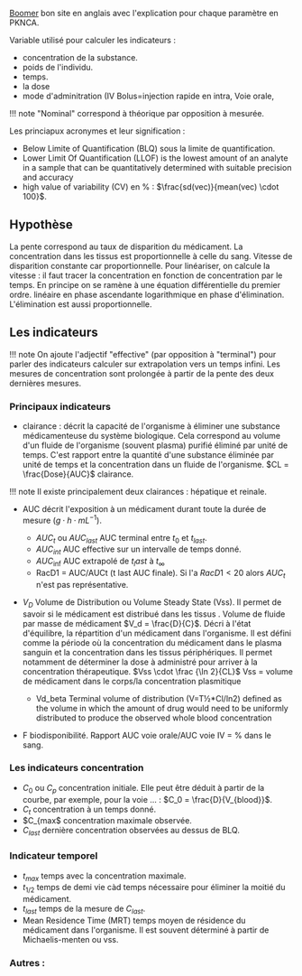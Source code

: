 [Boomer](https://www.boomer.org/c/p1/Ch05/Ch0506.html) bon site en anglais avec l'explication pour chaque paramètre en PKNCA.

Variable utilisé pour calculer les indicateurs :

* concentration de la substance.
* poids de l'individu.
* temps.
* la dose 
* mode d'adminitration (IV Bolus=injection rapide en intra, Voie orale, 

!!! note
    "Nominal" correspond à théorique par opposition à mesurée.

Les princiapux acronymes et leur signification :

* Below Limite of Quantification (BLQ) sous la limite de quantification.
* Lower Limit Of Quantification (LLOF) is the lowest amount of an analyte in a sample that can be quantitatively determined with suitable precision and accuracy
* high value of variability (CV) en % : $\frac{sd(vec)}{mean(vec) \cdot 100}$.

## Hypothèse

La pente correspond au taux de disparition du médicament.
La concentration dans les tissus est proportionnelle à celle du sang.
Vitesse de disparition constante car proportionnelle. Pour linéariser, on calcule la vitesse : il faut tracer la concentration en fonction de concentration par le temps.
En principe on se ramène à une équation différentielle du premier ordre.
linéaire en phase ascendante logarithmique en phase d'élimination.
L'élimination est aussi proportionnelle.

## Les indicateurs

!!! note 
    On ajoute l'adjectif "effective" (par opposition à "terminal") pour parler des indicateurs calculer sur extrapolation vers un temps infini.
    Les mesures de concentration sont prolongée à partir de la pente des deux dernières mesures.

### Principaux indicateurs

* clairance : décrit la capacité de l'organisme à éliminer une substance médicamenteuse du système biologique.
Cela correspond au volume d'un fluide de l'organisme (souvent plasma) purifié éliminé par unité de temps. C'est
rapport entre la quantité d'une substance éliminée par unité de temps et la concentration dans un fluide de l'organisme. $CL = \frac{Dose}{AUC}$ clairance.

!!! note 
    Il existe principalement deux clairances : hépatique et reinale.
    
* AUC décrit l'exposition à un médicament durant toute la durée de mesure ($g \cdot h \cdot mL^{-1}$).

    * $AUC_t$ ou $AUC_{last}$ AUC terminal entre $t_{0}$ et $t_{last}$.
    * $AUC_{int}$ AUC effective sur un intervalle de temps donné.
    * $AUC_{\inf}$ AUC extrapolé de $t_last$ à $t_{\infty}$
    * RacD1 = AUC/AUCt (t last AUC finale). Si l'a $RacD1 \lt 20%$ alors $AUC_t$ n'est pas représentative.

* $V_D$ Volume de Distribution ou Volume Steady State (Vss). Il permet de savoir si le médicament est distribué dans les tissus . Volume de fluide par masse de médicament $V_d = \frac{D}{C}$. Décri à l'état d'équilibre, la répartition d'un médicament dans l'organisme. Il est défini comme la période où la concentration du médicament dans le plasma sanguin et la concentration dans les tissus périphériques. Il permet notamment de déterminer la dose à administré pour arriver à la concentration thérapeutique. $Vss \cdot \frac {\ln 2}{CL}$ Vss = volume de médicament dans le corps/la concentration plasmitique
 
    * Vd_beta Terminal volume of distribution (V=T½*Cl/ln2) defined as the volume in which the amount of drug would need to be uniformly distributed to produce the observed whole blood concentration

* F biodisponibilité. Rapport AUC voie orale/AUC voie IV = % dans le sang.



### Les indicateurs concentration

* $C_0$ ou $C_p$ concentration initiale. Elle peut être déduit à partir de la courbe, par exemple, pour la voie ... : $C_0 = \frac{D}{V_{blood}}$.
* $C_t$ concentration à un temps donné.
* $C_{max$ concentration maximale observée.
* $C_{last}$ dernière concentration observées au dessus de BLQ.
  
### Indicateur temporel

* $t_{max}$ temps avec la concentration maximale.
* $t_{1/2}$ temps de demi vie càd temps nécessaire pour éliminer la moitié du médicament.
* $t_{last}$ temps de la mesure de $C_{last}$.
* Mean Residence Time (MRT) temps moyen de résidence du médicament dans l'organisme. Il est souvent déterminé à partir de Michaelis-menten ou vss.

### Autres :

